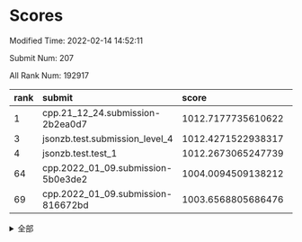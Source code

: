 # Scores

Modified Time: 2022-02-14 14:52:11

Submit Num: 207

All Rank Num: 192917

| rank |               submit               |       score        |       sigma        | pk_num |
| :--- | :--------------------------------- | :----------------- | :----------------- | :----- |
| 1    | cpp.21_12_24.submission-2b2ea0d7   | 1012.7177735610622 | 0.8064220070685619 | 3727   |
| 3    | jsonzb.test.submission_level_4     | 1012.4271522938317 | 0.8132473772964715 | 3726   |
| 4    | jsonzb.test.test_1                 | 1012.2673065247739 | 0.8021542642864644 | 3726   |
| 64   | cpp.2022_01_09.submission-5b0e3de2 | 1004.0094509138212 | 0.7181622198469836 | 3728   |
| 69   | cpp.2022_01_09.submission-816672bd | 1003.6568805686476 | 0.7045017535861253 | 3728   |


<details>
<summary>全部</summary>

| rank |                 submit                 |       score        |       sigma        | pk_num |
| :--- | :------------------------------------- | :----------------- | :----------------- | :----- |
| 1    | cpp.21_12_24.submission-2b2ea0d7       | 1012.7177735610622 | 0.8064220070685619 | 3727   |
| 2    | gobigger.level_3.submission_level_3_38 | 1012.6495285502713 | 0.7912082145144892 | 3729   |
| 3    | jsonzb.test.submission_level_4         | 1012.4271522938317 | 0.8132473772964715 | 3726   |
| 4    | jsonzb.test.test_1                     | 1012.2673065247739 | 0.8021542642864644 | 3726   |
| 5    | gobigger.level_3.submission_level_3_27 | 1012.0332342794068 | 0.7689739219136956 | 3732   |
| 6    | gobigger.level_3.submission_level_3_10 | 1011.6613631350523 | 0.8154223728471869 | 3727   |
| 7    | gobigger.level_3.submission_level_3_13 | 1011.4937259421391 | 0.7793898758576052 | 3727   |
| 8    | gobigger.level_3.submission_level_3_4  | 1011.2394774804128 | 0.7538277601554173 | 3729   |
| 9    | gobigger.level_3.submission_level_3_36 | 1011.2276828336304 | 0.7845040829821461 | 3731   |
| 10   | gobigger.level_3.submission_level_3_41 | 1011.1413929099507 | 0.7481536665350585 | 3726   |
| 11   | gobigger.level_3.submission_level_3_23 | 1010.9413364372751 | 0.7663009815528586 | 3728   |
| 12   | gobigger.level_3.submission_level_3_11 | 1010.8853069293564 | 0.7557094125938115 | 3735   |
| 13   | gobigger.level_3.submission_level_3_24 | 1010.7844934404021 | 0.7677449714839807 | 3727   |
| 14   | gobigger.level_3.submission_level_3_30 | 1010.7529324280306 | 0.7630217720486405 | 3728   |
| 15   | gobigger.level_3.submission_level_3_25 | 1010.5714582372128 | 0.7420508857933645 | 3735   |
| 16   | gobigger.level_3.submission_level_3_29 | 1010.4587212736718 | 0.7840891460886981 | 3733   |
| 17   | gobigger.level_3.submission_level_3_40 | 1010.3900962351603 | 0.7659577187979679 | 3726   |
| 18   | gobigger.level_3.submission_level_3_14 | 1010.2773697928889 | 0.7513047852136978 | 3733   |
| 19   | gobigger.level_3.submission_level_3_48 | 1010.2065575936226 | 0.7618534885859428 | 3727   |
| 20   | gobigger.level_3.submission_level_3_7  | 1010.1906908443563 | 0.7778906620573949 | 3724   |
| 21   | gobigger.level_3.submission_level_3_8  | 1010.1448708868485 | 0.7502614471499275 | 3729   |
| 22   | gobigger.level_3.submission_level_3_16 | 1010.1343613396729 | 0.7740933957751615 | 3724   |
| 23   | gobigger.level_3.submission_level_3_15 | 1010.072641055969  | 0.7576955939419974 | 3728   |
| 24   | gobigger.level_3.submission_level_3_42 | 1010.0488890070089 | 0.7441980530463976 | 3728   |
| 25   | gobigger.level_3.submission_level_3_3  | 1009.9184680175597 | 0.7594019832594908 | 3724   |
| 26   | gobigger.level_3.submission_level_3_37 | 1009.9089460940869 | 0.752380084280427  | 3732   |
| 27   | gobigger.level_3.submission_level_3_22 | 1009.8952099659133 | 0.7448658985523059 | 3730   |
| 28   | gobigger.level_3.submission_level_3_6  | 1009.8088007315787 | 0.7784337488264476 | 3731   |
| 29   | gobigger.level_3.submission_level_3_39 | 1009.7296972061605 | 0.7549990558706651 | 3730   |
| 30   | gobigger.level_3.submission_level_3_45 | 1009.6970456337575 | 0.7443583668482653 | 3729   |
| 31   | gobigger.level_3.submission_level_3_34 | 1009.6803281776492 | 0.7528098047565728 | 3723   |
| 32   | gobigger.level_3.submission_level_3_2  | 1009.6273024725513 | 0.7598274618989558 | 3726   |
| 33   | gobigger.level_3.submission_level_3_49 | 1009.5839204592221 | 0.7467190504155512 | 3728   |
| 34   | gobigger.level_3.submission_level_3_28 | 1009.5673166145601 | 0.7725641510848851 | 3734   |
| 35   | gobigger.level_3.submission_level_3_0  | 1009.5475199597533 | 0.7493689787712937 | 3732   |
| 36   | gobigger.level_3.submission_level_3_20 | 1009.5176473329552 | 0.7710530591759875 | 3721   |
| 37   | gobigger.level_3.submission_level_3_21 | 1009.495855889842  | 0.7660001307737818 | 3734   |
| 38   | gobigger.level_3.submission_level_3_33 | 1009.4809125807631 | 0.7654979969291795 | 3729   |
| 39   | gobigger.level_3.submission_level_3_19 | 1009.4388331363347 | 0.7641557510658259 | 3725   |
| 40   | gobigger.level_3.submission_level_3_26 | 1009.3768070653612 | 0.7691238064594369 | 3733   |
| 41   | gobigger.level_3.submission_level_3_47 | 1009.3602569662322 | 0.746068313451977  | 3728   |
| 42   | gobigger.level_3.submission_level_3_18 | 1009.3552277956313 | 0.7376286814413846 | 3727   |
| 43   | gobigger.level_3.submission_level_3_31 | 1009.2977613036792 | 0.7787702691242849 | 3729   |
| 44   | gobigger.level_3.submission_level_3_44 | 1009.2656105900433 | 0.7280431461215159 | 3732   |
| 45   | gobigger.level_3.submission_level_3_12 | 1009.026936242898  | 0.7462721756120627 | 3728   |
| 46   | gobigger.level_3.submission_level_3_43 | 1008.8458433330343 | 0.7356095226500452 | 3728   |
| 47   | gobigger.level_3.submission_level_3_5  | 1008.741490751329  | 0.7659257038695121 | 3729   |
| 48   | gobigger.level_3.submission_level_3_35 | 1008.6877656870054 | 0.7402941757200595 | 3730   |
| 49   | gobigger.level_3.submission_level_3_1  | 1008.631020389782  | 0.7439417030588523 | 3725   |
| 50   | gobigger.level_3.submission_level_3_32 | 1008.5369677820462 | 0.7405512292275843 | 3726   |
| 51   | gobigger.level_3.submission_level_3_17 | 1008.412415486919  | 0.7521644344213108 | 3728   |
| 52   | gobigger.level_3.submission_level_3_46 | 1008.3760741524452 | 0.7358243172766153 | 3727   |
| 53   | gobigger.level_3.submission_level_3_9  | 1008.2810208911279 | 0.7401408421221097 | 3728   |
| 54   | gobigger.level_1.submission_level_1_23 | 1004.9138502520681 | 0.717387287825887  | 3728   |
| 55   | gobigger.level_1.submission_level_1_29 | 1004.8710669074644 | 0.7245830128655566 | 3730   |
| 56   | gobigger.level_1.submission_level_1_22 | 1004.7425411706289 | 0.7171560468164552 | 3727   |
| 57   | gobigger.level_1.submission_level_1_19 | 1004.6198438907127 | 0.7115080535218279 | 3732   |
| 58   | gobigger.level_1.submission_level_1_49 | 1004.5767212993467 | 0.7316745215640966 | 3725   |
| 59   | gobigger.level_1.submission_level_1_34 | 1004.439903221868  | 0.7149637413340666 | 3729   |
| 60   | gobigger.level_1.submission_level_1_48 | 1004.2196688245152 | 0.7240701671376059 | 3734   |
| 61   | gobigger.level_1.submission_level_1_27 | 1004.1324563822054 | 0.718116264392021  | 3725   |
| 62   | gobigger.level_1.submission_level_1_33 | 1004.091970307825  | 0.7304014599248173 | 3727   |
| 63   | gobigger.level_1.submission_level_1_6  | 1004.0494704250244 | 0.7218111869249744 | 3729   |
| 64   | cpp.2022_01_09.submission-5b0e3de2     | 1004.0094509138212 | 0.7181622198469836 | 3728   |
| 65   | gobigger.level_1.submission_level_1_30 | 1004.0086909510533 | 0.7155723314396448 | 3726   |
| 66   | gobigger.level_1.submission_level_1_15 | 1003.9461616074044 | 0.7202857933155465 | 3724   |
| 67   | gobigger.level_1.submission_level_1_2  | 1003.9386799580095 | 0.7186012580601115 | 3721   |
| 68   | gobigger.level_1.submission_level_1_18 | 1003.7271495107485 | 0.7101070034640751 | 3729   |
| 69   | cpp.2022_01_09.submission-816672bd     | 1003.6568805686476 | 0.7045017535861253 | 3728   |
| 70   | gobigger.level_1.submission_level_1_42 | 1003.6122152996447 | 0.7260168108300662 | 3723   |
| 71   | gobigger.level_1.submission_level_1_16 | 1003.5512965149985 | 0.7154713119874749 | 3732   |
| 72   | gobigger.level_1.submission_level_1_17 | 1003.5353510622242 | 0.7218199602952372 | 3731   |
| 73   | gobigger.level_1.submission_level_1_24 | 1003.5170732458846 | 0.7167934355709025 | 3731   |
| 74   | gobigger.level_1.submission_level_1_14 | 1003.437189252636  | 0.7151314657792562 | 3729   |
| 75   | gobigger.level_1.submission_level_1_7  | 1003.4079420018132 | 0.7137923957387609 | 3728   |
| 76   | gobigger.level_1.submission_level_1_8  | 1003.4071460151267 | 0.7129334812831383 | 3731   |
| 77   | gobigger.level_1.submission_level_1_43 | 1003.395648136955  | 0.7048871119688523 | 3721   |
| 78   | gobigger.level_1.submission_level_1_11 | 1003.3634000278154 | 0.7153160128872725 | 3720   |
| 79   | gobigger.level_1.submission_level_1_3  | 1003.3626087761095 | 0.7260930990181702 | 3726   |
| 80   | gobigger.level_1.submission_level_1_13 | 1003.2964182806446 | 0.7091301266139548 | 3727   |
| 81   | gobigger.level_1.submission_level_1_12 | 1003.2537250580841 | 0.7124816586094946 | 3729   |
| 82   | gobigger.level_1.submission_level_1_41 | 1003.2467709851303 | 0.7274038429662012 | 3734   |
| 83   | gobigger.level_1.submission_level_1_0  | 1003.2340110077386 | 0.7102665840108912 | 3726   |
| 84   | gobigger.level_1.submission_level_1_26 | 1003.2016099477227 | 0.722350466288608  | 3730   |
| 85   | gobigger.level_1.submission_level_1_20 | 1003.1792246510307 | 0.7180794914379407 | 3730   |
| 86   | gobigger.level_1.submission_level_1_1  | 1003.1609370362313 | 0.710741001849444  | 3727   |
| 87   | gobigger.level_1.submission_level_1_44 | 1003.0971122756716 | 0.7212616936242467 | 3729   |
| 88   | gobigger.level_1.submission_level_1_32 | 1003.0021735184472 | 0.7137500765903622 | 3724   |
| 89   | gobigger.level_1.submission_level_1_36 | 1002.9931258067289 | 0.7173666243977319 | 3729   |
| 90   | gobigger.level_1.submission_level_1_21 | 1002.9476339055838 | 0.7080690666571992 | 3723   |
| 91   | gobigger.level_1.submission_level_1_46 | 1002.849640486042  | 0.7053417729222715 | 3727   |
| 92   | gobigger.level_1.submission_level_1_35 | 1002.8473050996753 | 0.7113930756198651 | 3730   |
| 93   | gobigger.level_1.submission_level_1_39 | 1002.8457833230087 | 0.7061830247110289 | 3728   |
| 94   | gobigger.level_1.submission_level_1_25 | 1002.7666083563539 | 0.7041965943783285 | 3721   |
| 95   | gobigger.level_1.submission_level_1_4  | 1002.7102772533972 | 0.7113431064855216 | 3727   |
| 96   | gobigger.level_1.submission_level_1_47 | 1002.6918432880761 | 0.7132858441494417 | 3725   |
| 97   | gobigger.level_1.submission_level_1_45 | 1002.6041270972386 | 0.7100916256291911 | 3722   |
| 98   | gobigger.level_1.submission_level_1_10 | 1002.3377578406092 | 0.7094387538214167 | 3728   |
| 99   | gobigger.level_1.submission_level_1_5  | 1002.2428945900272 | 0.7149934810291747 | 3729   |
| 100  | gobigger.level_1.submission_level_1_31 | 1002.2109336076812 | 0.710225998743476  | 3730   |
| 101  | gobigger.level_1.submission_level_1_9  | 1002.176828745003  | 0.7177333914959516 | 3726   |
| 102  | gobigger.level_1.submission_level_1_38 | 1002.101914138644  | 0.7201245914135372 | 3727   |
| 103  | gobigger.level_1.submission_level_1_28 | 1001.8576184984545 | 0.7179473891685368 | 3731   |
| 104  | gobigger.level_1.submission_level_1_40 | 1001.7477280105246 | 0.7233316972336994 | 3728   |
| 105  | gobigger.level_1.submission_level_1_37 | 1001.6099545778762 | 0.7240325352414629 | 3727   |
| 106  | gobigger.random.submission_random_31   | 997.7935982967105  | 0.7115383423229448 | 3733   |
| 107  | gobigger.random.submission_random_37   | 997.7662538218874  | 0.7189847597580202 | 3730   |
| 108  | gobigger.random.submission_random_6    | 997.2603625364638  | 0.7035655887567959 | 3726   |
| 109  | gobigger.random.submission_random_40   | 997.198135252887   | 0.7129846207877436 | 3730   |
| 110  | gobigger.random.submission_random_8    | 996.9622839556079  | 0.7051200109687088 | 3731   |
| 111  | gobigger.random.submission_random_0    | 996.8767998685106  | 0.7092599022884996 | 3725   |
| 112  | gobigger.random.submission_random_46   | 996.7227652410768  | 0.6957123681983133 | 3726   |
| 113  | gobigger.random.submission_random_25   | 996.6710122361052  | 0.6984030374709199 | 3731   |
| 114  | gobigger.random.submission_random_47   | 996.6540863141688  | 0.7089231684779423 | 3730   |
| 115  | gobigger.random.submission_random_2    | 996.5400114913756  | 0.7151583210382672 | 3729   |
| 116  | gobigger.random.submission_random_23   | 996.5210736511342  | 0.7118787406491666 | 3730   |
| 117  | gobigger.random.submission_random_12   | 996.4347336720117  | 0.6960922950256313 | 3730   |
| 118  | gobigger.random.submission_random_43   | 996.3887828008706  | 0.7132632575720101 | 3728   |
| 119  | gobigger.random.submission_random_28   | 996.3709506052451  | 0.7208033178256698 | 3730   |
| 120  | gobigger.random.submission_random_17   | 996.3582079051783  | 0.7008939193931949 | 3731   |
| 121  | gobigger.random.submission_random_7    | 996.3336529274361  | 0.7126217022472352 | 3732   |
| 122  | gobigger.random.submission_random_19   | 996.3175446646978  | 0.7051912061859628 | 3730   |
| 123  | gobigger.random.submission_random_48   | 996.3063680051864  | 0.7266192031265585 | 3730   |
| 124  | gobigger.random.submission_random_49   | 996.1901192374097  | 0.7155908740934009 | 3728   |
| 125  | gobigger.random.submission_random_14   | 996.175829996997   | 0.7005165464251958 | 3728   |
| 126  | gobigger.random.submission_random_21   | 996.171003125776   | 0.7050997839826547 | 3725   |
| 127  | gobigger.random.submission_random_41   | 996.1165392338174  | 0.6996021999008905 | 3731   |
| 128  | gobigger.random.submission_random_26   | 996.0752101565665  | 0.710435534120143  | 3727   |
| 129  | gobigger.random.submission_random_27   | 996.0180931008796  | 0.723097322004379  | 3729   |
| 130  | gobigger.random.submission_random_44   | 995.9827732247571  | 0.7054841263075844 | 3726   |
| 131  | gobigger.random.submission_random_24   | 995.9743620560596  | 0.720085322363803  | 3731   |
| 132  | gobigger.random.submission_random_18   | 995.9374659390139  | 0.7041887226663893 | 3727   |
| 133  | gobigger.random.submission_random_42   | 995.7877762444317  | 0.7117261310446921 | 3727   |
| 134  | gobigger.random.submission_random_35   | 995.7868423275582  | 0.719368250182392  | 3726   |
| 135  | gobigger.random.submission_random_9    | 995.7821833309292  | 0.716001870521447  | 3725   |
| 136  | gobigger.random.submission_random_33   | 995.7783664028364  | 0.7156092467069822 | 3727   |
| 137  | gobigger.random.submission_random_39   | 995.7288593575579  | 0.7148493468704912 | 3728   |
| 138  | gobigger.random.submission_random_30   | 995.7163082607722  | 0.7121695722688255 | 3730   |
| 139  | gobigger.random.submission_random_38   | 995.6642277210393  | 0.7170842627857664 | 3726   |
| 140  | gobigger.random.submission_random_45   | 995.6546467496809  | 0.7275098148759336 | 3726   |
| 141  | gobigger.random.submission_random_16   | 995.6140599468254  | 0.7108028652294578 | 3727   |
| 142  | gobigger.random.submission_random_10   | 995.5367581467142  | 0.732906003932697  | 3725   |
| 143  | gobigger.random.submission_random_1    | 995.5221109713137  | 0.7050693707125272 | 3726   |
| 144  | gobigger.random.submission_random_20   | 995.4870532295582  | 0.7091058690921989 | 3724   |
| 145  | gobigger.random.submission_random_4    | 995.4538250191546  | 0.706949959296404  | 3728   |
| 146  | gobigger.random.submission_random_34   | 995.3671674246197  | 0.7128203715165219 | 3729   |
| 147  | gobigger.random.submission_random_32   | 995.2274246997648  | 0.7082549244483575 | 3726   |
| 148  | gobigger.random.submission_random_13   | 995.2001897287203  | 0.7274481001752839 | 3728   |
| 149  | gobigger.random.submission_random_36   | 995.1519639568893  | 0.7026542924486969 | 3730   |
| 150  | gobigger.random.submission_random_5    | 995.1201912518759  | 0.716702828293829  | 3724   |
| 151  | gobigger.random.submission_random_15   | 995.0343480312032  | 0.7035509595638898 | 3731   |
| 152  | gobigger.random.submission_random_3    | 994.9126336848086  | 0.7208586292175528 | 3729   |
| 153  | gobigger.random.submission_random_22   | 994.8548770188778  | 0.7256928066250667 | 3728   |
| 154  | gobigger.random.submission_random_11   | 994.667531006852   | 0.6947089157515328 | 3719   |
| 155  | gobigger.random.submission_random_29   | 994.3605141472341  | 0.7193227458677102 | 3726   |
| 156  | gobigger.level_2.submission_level_2_27 | 993.7565121986765  | 0.7400110115451403 | 3729   |
| 157  | gobigger.level_2.submission_level_2_43 | 993.5531151443323  | 0.735613273148137  | 3727   |
| 158  | gobigger.level_2.submission_level_2_1  | 993.4135236173229  | 0.7358953800469816 | 3731   |
| 159  | gobigger.level_2.submission_level_2_2  | 993.3281004860933  | 0.7308938225643424 | 3727   |
| 160  | gobigger.level_2.submission_level_2_26 | 993.2264204146875  | 0.722987655791677  | 3728   |
| 161  | gobigger.level_2.submission_level_2_44 | 993.0716255959396  | 0.7360027560936988 | 3731   |
| 162  | gobigger.level_2.submission_level_2_39 | 993.0375625468539  | 0.7363591402080623 | 3726   |
| 163  | gobigger.level_2.submission_level_2_42 | 992.9800542929288  | 0.7390357641148374 | 3728   |
| 164  | gobigger.level_2.submission_level_2_0  | 992.9471721219354  | 0.7416400339946772 | 3721   |
| 165  | gobigger.level_2.submission_level_2_36 | 992.8909611496907  | 0.7483969260497626 | 3726   |
| 166  | gobigger.level_2.submission_level_2_33 | 992.757758429248   | 0.7459303073468078 | 3729   |
| 167  | gobigger.level_2.submission_level_2_21 | 992.7526085692572  | 0.7378657370462598 | 3729   |
| 168  | gobigger.level_2.submission_level_2_40 | 992.7476084954511  | 0.7419666217663234 | 3723   |
| 169  | gobigger.level_2.submission_level_2_37 | 992.6508185114802  | 0.7288227514521438 | 3733   |
| 170  | gobigger.level_2.submission_level_2_10 | 992.6252656049775  | 0.7435868509453065 | 3736   |
| 171  | gobigger.level_2.submission_level_2_4  | 992.6062856165761  | 0.7616666688526448 | 3725   |
| 172  | gobigger.level_2.submission_level_2_8  | 992.5992313853063  | 0.7279086132021417 | 3726   |
| 173  | gobigger.level_2.submission_level_2_49 | 992.5455498315182  | 0.7283153336852052 | 3730   |
| 174  | gobigger.level_2.submission_level_2_16 | 992.4595010694829  | 0.7443628438146505 | 3729   |
| 175  | gobigger.level_2.submission_level_2_14 | 992.4179000402451  | 0.7194904992359863 | 3719   |
| 176  | gobigger.level_2.submission_level_2_31 | 992.3163933720457  | 0.7583037948654576 | 3730   |
| 177  | gobigger.level_2.submission_level_2_46 | 992.3102060848539  | 0.7443023685671448 | 3729   |
| 178  | gobigger.level_2.submission_level_2_7  | 992.2711533334401  | 0.7456985148014683 | 3726   |
| 179  | gobigger.level_2.submission_level_2_6  | 992.2332996188277  | 0.7408841873179204 | 3727   |
| 180  | gobigger.level_2.submission_level_2_9  | 992.191475587467   | 0.749030787675653  | 3727   |
| 181  | gobigger.level_2.submission_level_2_17 | 992.1322849885516  | 0.7386114639084363 | 3730   |
| 182  | gobigger.level_2.submission_level_2_34 | 992.0755379695568  | 0.7546193281619327 | 3731   |
| 183  | gobigger.level_2.submission_level_2_13 | 992.0649870264546  | 0.7436207830276118 | 3722   |
| 184  | gobigger.level_2.submission_level_2_5  | 992.0635759308295  | 0.7597458296022478 | 3720   |
| 185  | gobigger.level_2.submission_level_2_15 | 992.0610648644023  | 0.764445126050952  | 3726   |
| 186  | gobigger.level_2.submission_level_2_48 | 991.9973307116117  | 0.7476445247776625 | 3728   |
| 187  | gobigger.level_2.submission_level_2_3  | 991.9936200835452  | 0.7542374779145092 | 3728   |
| 188  | gobigger.level_2.submission_level_2_29 | 991.8259829713255  | 0.7663241568525319 | 3726   |
| 189  | gobigger.level_2.submission_level_2_12 | 991.6646994053293  | 0.7435934960989534 | 3727   |
| 190  | gobigger.level_2.submission_level_2_25 | 991.5808259921913  | 0.7542478940986896 | 3726   |
| 191  | gobigger.level_2.submission_level_2_11 | 991.5420082713096  | 0.7446865377403784 | 3726   |
| 192  | gobigger.level_2.submission_level_2_20 | 991.4748218028716  | 0.7716790214510756 | 3729   |
| 193  | gobigger.level_2.submission_level_2_24 | 991.395051600626   | 0.7514459608988852 | 3732   |
| 194  | gobigger.level_2.submission_level_2_23 | 991.3442730384996  | 0.7616311986655218 | 3729   |
| 195  | gobigger.level_2.submission_level_2_41 | 991.1998022161921  | 0.7424780741726491 | 3728   |
| 196  | gobigger.level_2.submission_level_2_47 | 991.1605331247882  | 0.7433333464019543 | 3730   |
| 197  | gobigger.level_2.submission_level_2_38 | 991.1313594444246  | 0.7485644297665478 | 3726   |
| 198  | gobigger.level_2.submission_level_2_35 | 991.0191681921076  | 0.762917788862441  | 3727   |
| 199  | gobigger.level_2.submission_level_2_22 | 990.9558336189303  | 0.7335587094693571 | 3726   |
| 200  | gobigger.level_2.submission_level_2_30 | 990.9500052833582  | 0.765733758441012  | 3728   |
| 201  | gobigger.level_2.submission_level_2_45 | 990.9000885255406  | 0.74307990278708   | 3725   |
| 202  | gobigger.level_2.submission_level_2_18 | 990.8956172482291  | 0.761096472675056  | 3734   |
| 203  | gobigger.level_2.submission_level_2_32 | 990.8679460009403  | 0.763246967565343  | 3731   |
| 204  | gobigger.level_2.submission_level_2_28 | 990.2772811804209  | 0.769052520660021  | 3724   |
| 205  | gobigger.level_2.submission_level_2_19 | 990.2761991820751  | 0.7593456582653553 | 3726   |
| 206  | gobigger.none.submission_none_1        | 977.2247217881194  | 1.3285315827858304 | 3729   |
| 207  | gobigger.none.submission_none_0        | 975.2049836734145  | 1.5996393456669806 | 3727   |

</details>